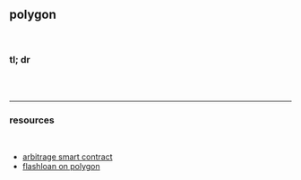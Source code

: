 ## polygon

<br>


### tl; dr

<br>

<br>

---

### resources


<br>

* [arbitrage smart contract](https://github.com/OnlyF0uR/Polygon-Arbitrage-Contract)
* [flashloan on polygon](https://github.com/yuichiroaoki/poly-flash)
